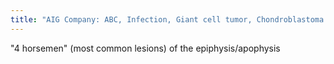 ```yaml
---
title: "AIG Company: ABC, Infection, Giant cell tumor, Chondroblastoma (clear cell)"
---
```

&quot;4 horsemen&quot; (most common lesions) of the epiphysis/apophysis

